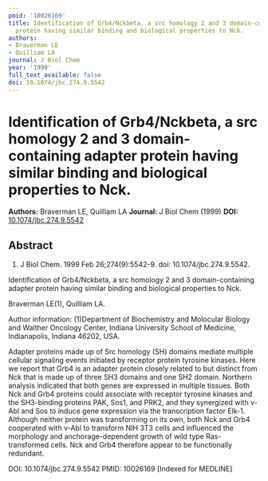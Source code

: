 ```yaml
---
pmid: '10026169'
title: Identification of Grb4/Nckbeta, a src homology 2 and 3 domain-containing adapter
  protein having similar binding and biological properties to Nck.
authors:
- Braverman LE
- Quilliam LA
journal: J Biol Chem
year: '1999'
full_text_available: false
doi: 10.1074/jbc.274.9.5542
---
```


# Identification of Grb4/Nckbeta, a src homology 2 and 3 domain-containing adapter protein having similar binding and biological properties to Nck.
**Authors:** Braverman LE, Quilliam LA
**Journal:** J Biol Chem (1999)
**DOI:** [10.1074/jbc.274.9.5542](https://doi.org/10.1074/jbc.274.9.5542)

## Abstract

1. J Biol Chem. 1999 Feb 26;274(9):5542-9. doi: 10.1074/jbc.274.9.5542.

Identification of Grb4/Nckbeta, a src homology 2 and 3 domain-containing adapter 
protein having similar binding and biological properties to Nck.

Braverman LE(1), Quilliam LA.

Author information:
(1)Department of Biochemistry and Molocular Biology and Walther Oncology Center, 
Indiana University School of Medicine, Indianapolis, Indiana 46202, USA.

Adapter proteins made up of Src homology (SH) domains mediate multiple cellular 
signaling events initiated by receptor protein tyrosine kinases. Here we report 
that Grb4 is an adapter protein closely related to but distinct from Nck that is 
made up of three SH3 domains and one SH2 domain. Northern analysis indicated 
that both genes are expressed in multiple tissues. Both Nck and Grb4 proteins 
could associate with receptor tyrosine kinases and the SH3-binding proteins PAK, 
Sos1, and PRK2, and they synergized with v-Abl and Sos to induce gene expression 
via the transcription factor Elk-1. Although neither protein was transforming on 
its own, both Nck and Grb4 cooperated with v-Abl to transform NIH 3T3 cells and 
influenced the morphology and anchorage-dependent growth of wild type 
Ras-transformed cells. Nck and Grb4 therefore appear to be functionally 
redundant.

DOI: 10.1074/jbc.274.9.5542
PMID: 10026169 [Indexed for MEDLINE]
